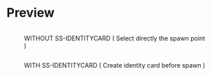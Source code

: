 # Preview

<figure><img src="../.gitbook/assets/Screenshot 2025-03-18 110344.png" alt=""><figcaption><p>WITHOUT SS-IDENTITYCARD ( Select directly the spawn point )</p></figcaption></figure>

<figure><img src="../.gitbook/assets/Screenshot 2025-03-18 104950.png" alt=""><figcaption><p>WITH SS-IDENTITYCARD ( Create identity card before spawn )</p></figcaption></figure>

